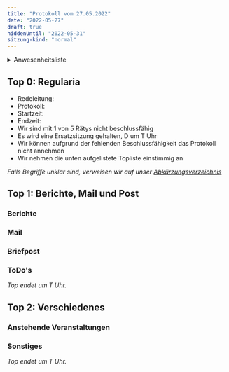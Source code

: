 ```yaml
---
title: "Protokoll vom 27.05.2022"
date: "2022-05-27"
draft: true
hiddenUntil: "2022-05-31"
sitzung-kind: "normal"
---
```


<details>
<summary>Anwesenheitsliste</summary>

#### Anwesende Rätys
- Valentin 

#### Abwesende Rätys
- Jonas "Kooptimus" 
- Marcel "Markal" 

#### Entschuldigte Rätys
- Elif 
- Australian 

#### Gäste

</details>

## Top 0: Regularia

- Redeleitung: 
- Protokoll: 
- Startzeit: 
- Endzeit: 
- Wir sind mit 1 von 5 Rätys nicht beschlussfähig
- Es wird eine Ersatzsitzung gehalten, D um T Uhr
- Wir können aufgrund der fehlenden Beschlussfähigkeit das Protokoll nicht annehmen
- Wir nehmen die unten aufgelistete Topliste einstimmig an

_Falls Begriffe unklar sind, verweisen wir auf unser [Abkürzungsverzeichnis](https://fscs.hhu.de/wtf)_

## Top 1: Berichte, Mail und Post

### Berichte

### Mail

### Briefpost

### ToDo's

_Top endet um T Uhr._

## Top 2: Verschiedenes

### Anstehende Veranstaltungen

### Sonstiges

_Top endet um T Uhr._
